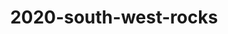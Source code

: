 ---
layout: photo_set
title: 2020-south-west-rocks
titlelong : south west rocks, australia (2020)
permalink: /photos/south-west-rocks/
---